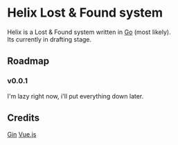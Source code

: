 # Helix Lost & Found system
Helix is a Lost & Found system written in [Go](https://golang.org/) (most likely).  
Its currently in drafting stage.

## Roadmap
### v0.0.1
I'm lazy right now, i'll put everything down later.

## Credits
[Gin](https://github.com/gin-gonic/gin)
[Vue.js](https://github.com/vuejs/vue)